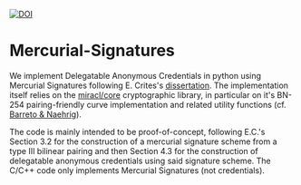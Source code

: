 [![DOI](https://zenodo.org/badge/285924323.svg)](https://zenodo.org/badge/latestdoi/285924323)
# Mercurial-Signatures

We implement Delegatable Anonymous Credentials in python using Mercurial Signatures following E. Crites's [dissertation](https://doi.org/10.26300/tj7d-3h94).  The implementation itself relies on the [miracl/core](https://github.com/burkh4rt/miracl-core) cryptographic library, in particular on it's BN-254 pairing-friendly curve implementation and related utility functions (cf. [Barreto \& Naehrig](https://eprint.iacr.org/2005/133)).

The code is mainly intended to be proof-of-concept, following E.C.'s Section 3.2 for the construction of a mercurial signature scheme from a type III bilinear pairing and then Section 4.3 for the construction of delegatable anonymous credentials using said signature scheme.  The C/C++ code only implements Mercurial Signatures (not credentials).
